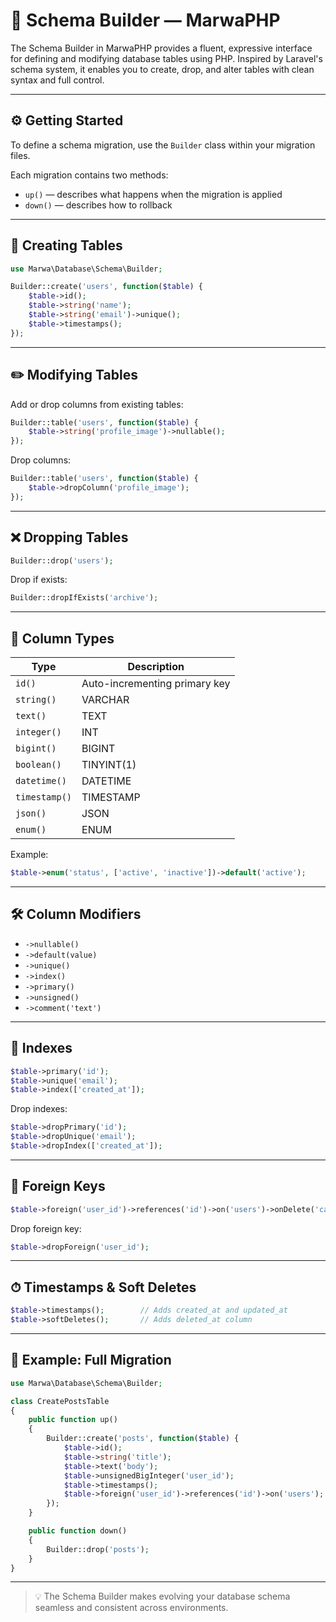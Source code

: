 # 🧱 Schema Builder — MarwaPHP

The Schema Builder in MarwaPHP provides a fluent, expressive interface for defining and modifying database tables using PHP. Inspired by Laravel's schema system, it enables you to create, drop, and alter tables with clean syntax and full control.

---

## ⚙️ Getting Started

To define a schema migration, use the `Builder` class within your migration files.

Each migration contains two methods:

- `up()` — describes what happens when the migration is applied
- `down()` — describes how to rollback

---

## 📐 Creating Tables

```php
use Marwa\Database\Schema\Builder;

Builder::create('users', function($table) {
    $table->id();
    $table->string('name');
    $table->string('email')->unique();
    $table->timestamps();
});
```

---

## ✏️ Modifying Tables

Add or drop columns from existing tables:

```php
Builder::table('users', function($table) {
    $table->string('profile_image')->nullable();
});
```

Drop columns:

```php
Builder::table('users', function($table) {
    $table->dropColumn('profile_image');
});
```

---

## ❌ Dropping Tables

```php
Builder::drop('users');
```

Drop if exists:

```php
Builder::dropIfExists('archive');
```

---

## 🧩 Column Types

| Type        | Description                       |
|-------------|-----------------------------------|
| `id()`      | Auto-incrementing primary key     |
| `string()`  | VARCHAR                           |
| `text()`    | TEXT                              |
| `integer()` | INT                               |
| `bigint()`  | BIGINT                            |
| `boolean()` | TINYINT(1)                        |
| `datetime()`| DATETIME                          |
| `timestamp()`| TIMESTAMP                        |
| `json()`    | JSON                              |
| `enum()`    | ENUM                              |

Example:

```php
$table->enum('status', ['active', 'inactive'])->default('active');
```

---

## 🛠 Column Modifiers

- `->nullable()`
- `->default(value)`
- `->unique()`
- `->index()`
- `->primary()`
- `->unsigned()`
- `->comment('text')`

---

## 🔑 Indexes

```php
$table->primary('id');
$table->unique('email');
$table->index(['created_at']);
```

Drop indexes:

```php
$table->dropPrimary('id');
$table->dropUnique('email');
$table->dropIndex(['created_at']);
```

---

## 🧮 Foreign Keys

```php
$table->foreign('user_id')->references('id')->on('users')->onDelete('cascade');
```

Drop foreign key:

```php
$table->dropForeign('user_id');
```

---

## ⏱ Timestamps & Soft Deletes

```php
$table->timestamps();        // Adds created_at and updated_at
$table->softDeletes();       // Adds deleted_at column
```

---

## 🧾 Example: Full Migration

```php
use Marwa\Database\Schema\Builder;

class CreatePostsTable
{
    public function up()
    {
        Builder::create('posts', function($table) {
            $table->id();
            $table->string('title');
            $table->text('body');
            $table->unsignedBigInteger('user_id');
            $table->timestamps();
            $table->foreign('user_id')->references('id')->on('users');
        });
    }

    public function down()
    {
        Builder::drop('posts');
    }
}
```

---

> 💡 The Schema Builder makes evolving your database schema seamless and consistent across environments.
